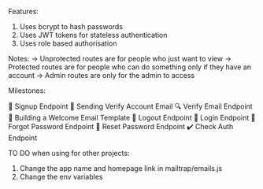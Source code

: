 Features:

1. Uses bcrypt to hash passwords
2. Uses JWT tokens for stateless authentication
3. Uses role based authorisation

Notes:
-> Unprotected routes are for people who just want to view
-> Protected routes are for people who can do something only if they have an account
-> Admin routes are only for the admin to access

Milestones:

🔐 Signup Endpoint
📧 Sending Verify Account Email
🔍 Verify Email Endpoint
📄 Building a Welcome Email Template
🚪 Logout Endpoint
🔑 Login Endpoint
🔄 Forgot Password Endpoint
🔁 Reset Password Endpoint
✔️ Check Auth Endpoint

TO DO when using for other projects:

1. Change the app name and homepage link in mailtrap/emails.js
2. Change the env variables
